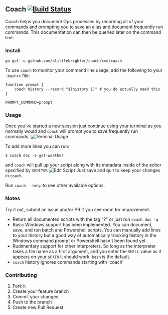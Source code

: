 ## Coach [![Build Status](https://travis-ci.org/alittlebrighter/coach.svg?branch=master)](http://travis-ci.org/alittlebrighter/coach)

Coach helps you document Ops processes by recording all of your commands and prompting you to save an alias and document frequently run commands.  This 
documentation can then be queried later on the command line.

### Install
`go get -u github.com/alittlebrighter/coach/cmd/coach`

To use `coach` to monitor your command line usage, add the following to your `.bashrc` file: 
```
function prompt {
    coach history --record "$(history 1)" # you do actually need this
}

PROMPT_COMMAND=prompt
```

### Usage
Once you've started a new session just continue using your terminal as you normally would and `coach` will prompt you to save frequently run commands.
![Terminal Usage](https://i.imgur.com/ear5FUW.jpg)

To add more lines you can run:
```
$ coach doc -e get-weather
```
and `coach` will pull up your script along with its metadata inside of the editor specified by `$EDITOR`
![Edit Script](https://i.imgur.com/QOUR1UY.png)
Just save and quit to keep your changes in `coach`.

Run `coach --help` to see other available options. 

### Notes
Try it out, submit an issue and/or PR if you see room for improvement.

- Return all documented scripts with the tag "?" or just run `coach doc -q`
- Basic Windows support has been implemented.  You can document, save, and run batch and Powershell scripts.  You can manually add lines to your history but a good way of automatically tracking history in the Windows command prompt or Powershell hasn't been found yet.
- Rudimentary support for other interpreters.  So long as the interpreter takes a file name as a first argument, and you enter the `SHELL` value as it appears on your `$PATH` it should work.  `bash` is the default.
- `coach` history ignores commands starting with 'coach'

### Contributing

1. Fork it
2. Create your feature branch
3. Commit your changes
4. Push to the branch
5. Create new Pull Request